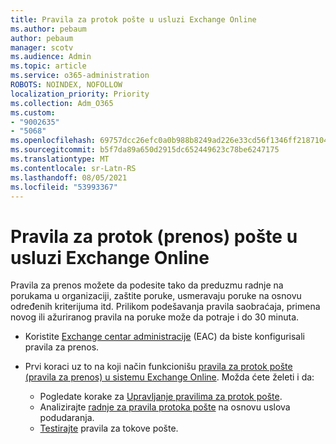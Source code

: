 ```yaml
---
title: Pravila za protok pošte u usluzi Exchange Online
ms.author: pebaum
author: pebaum
manager: scotv
ms.audience: Admin
ms.topic: article
ms.service: o365-administration
ROBOTS: NOINDEX, NOFOLLOW
localization_priority: Priority
ms.collection: Adm_O365
ms.custom:
- "9002635"
- "5068"
ms.openlocfilehash: 69757dcc26efc0a0b988b8249ad226e33cd56f1346ff21871042ecbaee24550a
ms.sourcegitcommit: b5f7da89a650d2915dc652449623c78be6247175
ms.translationtype: MT
ms.contentlocale: sr-Latn-RS
ms.lasthandoff: 08/05/2021
ms.locfileid: "53993367"
---
```

# <a name="mail-flow-transport-rules-in-exchange-online"></a>Pravila za protok (prenos) pošte u usluzi Exchange Online

Pravila za prenos možete da podesite tako da preduzmu radnje na porukama u organizaciji, zaštite poruke, usmeravaju poruke na osnovu određenih kriterijuma itd.  Prilikom podešavanja pravila saobraćaja, primena novog ili ažuriranog pravila na poruke može da potraje i do 30 minuta.

- Koristite [Exchange centar administracije](https://go.microsoft.com/fwlink/p/?linkid=834822) (EAC) da biste konfigurisali pravila za prenos.

- Prvi koraci uz to na koji način funkcionišu [pravila za protok pošte (pravila za prenos) u sistemu Exchange Online](https://docs.microsoft.com/exchange/security-and-compliance/mail-flow-rules/mail-flow-rules). Možda ćete želeti i da:

    - Pogledate korake za [Upravljanje pravilima za protok pošte](https://docs.microsoft.com/exchange/security-and-compliance/mail-flow-rules/manage-mail-flow-rules).
    - Analizirajte [radnje za pravila protoka pošte](https://docs.microsoft.com/exchange/security-and-compliance/mail-flow-rules/mail-flow-rule-actions) na osnovu uslova podudaranja.
    - [Testirajte](https://docs.microsoft.com/exchange/security-and-compliance/mail-flow-rules/test-mail-flow-rules) pravila za tokove pošte.
